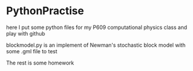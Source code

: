 # PythonPractise
here I put some python files for my P609 computational physics class and play with github 

blockmodel.py is an implement of Newman's stochastic block model with some .gml file to test

The rest is some homework
